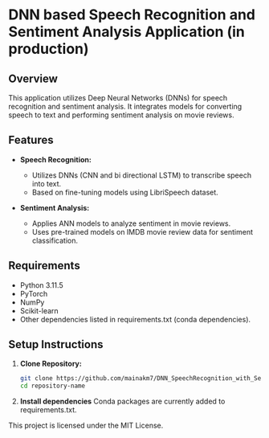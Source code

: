 # DNN based Speech Recognition and Sentiment Analysis Application (in production)

## Overview
This application utilizes Deep Neural Networks (DNNs) for speech recognition and sentiment analysis. It integrates models for converting speech to text and performing sentiment analysis on movie reviews.

## Features
- **Speech Recognition:**
  - Utilizes DNNs (CNN and bi directional LSTM) to transcribe speech into text.
  - Based on fine-tuning models using LibriSpeech dataset.
  
- **Sentiment Analysis:**
  - Applies ANN models to analyze sentiment in movie reviews.
  - Uses pre-trained models on IMDB movie review data for sentiment classification.

## Requirements
- Python 3.11.5
- PyTorch
- NumPy
- Scikit-learn
- Other dependencies listed in requirements.txt (conda dependencies).

## Setup Instructions
1. **Clone Repository:**
   ```bash
   git clone https://github.com/mainakm7/DNN_SpeechRecognition_with_SentimentAnalysis.git
   cd repository-name

2. **Install dependencies**
   Conda packages are currently added to requirements.txt.

This project is licensed under the MIT License.
